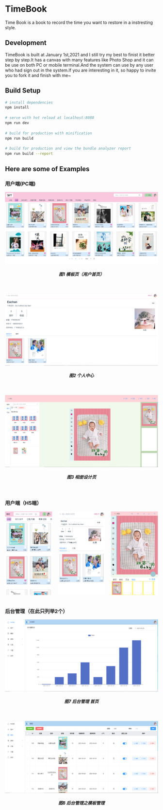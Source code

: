# TimeBook

Time Book is a book to record the time you want to restore in a instresting style. 

## Development

TimeBook is built at January 1st,2021 and I still try my best to finist it better step by step.It has a canvas with many features like Photo Shop and it can be use on both PC or mobile terminal.And the system  can use by any user who had sign out in the system.If you are interesting in it, so happy to invite you to fork it and finish with me~

## Build Setup

``` bash
# install dependencies
npm install

# serve with hot reload at localhost:8080
npm run dev

# build for production with minification
npm run build

# build for production and view the bundle analyzer report
npm run build --report
```

## Here are some of Examples
### 用户端(PC端)
![template_pc](./src/assets/template_pc.png)
<h5 align="center">图1 模板页（用户首页）</h5>  <br/>
   
![mine_pc](./src/assets/mine_pc.png)
<h5 align="center">图2 个人中心</h5>  <br/>

![diy_pc](./src/assets/diy_pc.png)
<h5 align="center">图3 相册设计页</h5> <br/>

### 用户端（H5端）

<div style="display: grid; grid-template-columns:1fr 1fr 1fr;grid-column-gap:20px;"> 
    <img src="./src/assets/template_h5.png"/>
    <img src="./src/assets/mine_h5.png"/>
    <img src="./src/assets/diy_h5.png"/>
</div> 
<br/>

### 后台管理（在此只列举2个）

![manage_home](./src/assets/manage_home.png)
<h5 align="center">图7 后台管理 首页</h5>  
<br/>

![manage_template](./src/assets/manage_template.png)
<h5 align="center">图8 后台管理之模板管理</h5>  
 

